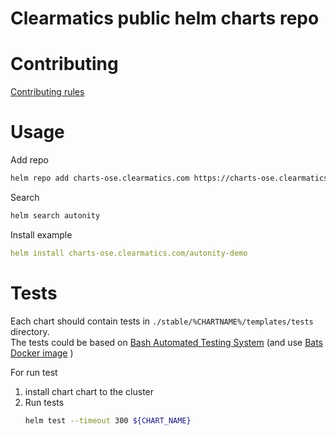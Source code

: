 # Clearmatics public helm charts repo

# Contributing

[Contributing rules](./CONTRIBUTING.md)

# Usage

Add repo 
```bash
helm repo add charts-ose.clearmatics.com https://charts-ose.clearmatics.com
```

Search
```bash
helm search autonity
```

Install example
```yaml
helm install charts-ose.clearmatics.com/autonity-demo
```

# Tests
Each chart should contain tests in `./stable/%CHARTNAME%/templates/tests` directory.    
The tests could be based on [Bash Automated Testing System](https://github.com/bats-core/bats-core) (and use [Bats Docker image](https://github.com/dduportal-dockerfiles/bats) )

For run test
1. install chart chart to the cluster
2. Run tests
    ```bash
    helm test --timeout 300 ${CHART_NAME}
    ```
